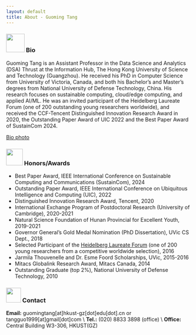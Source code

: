 ```yaml
---
layout: default
title: About - Guoming Tang
---
```


### <img src="../img/bio.png" height="50px"> Bio

Guoming Tang is an Assistant Professor in the Data Science and Analytics (DSA) Thrust at the Information Hub, The Hong Kong University of Science and Technology (Guangzhou). He received his PhD in Computer Science from University of Victoria, Canada, and both his Bachelor’s and Master’s degrees from National University of Defense Technology, China. His research focuses on sustainable computing, cloud/edge computing, and applied AI/ML. He was an invited participant of the Heidelberg Laureate Forum (one of 200 outstanding young researchers worldwide), and received the CCF-Tencent Distinguished Innovation Research Award in 2020, the Outstanding Paper Award of UIC 2022 and the Best Paper Award of SustainCom 2024.

<a href="/img/profile-photo-gmtang-2024.png" target="_blank">Bio photo</a>

### <img src="../img/honor.png" height="45px"> Honors/Awards

- Best Paper Award, IEEE International Conference on Sustainable Computing and Communications (SustainCom), 2024
- Outstanding Paper Award, IEEE International Conference on Ubiquitous Intelligence and Computing (UIC), 2022
- Distinguished Innovation Research Award, Tencent, 2020
- International Exchange Program of Postdoctoral Research (University of Cambridge), 2020-2021
- Natural Science Foundation of Hunan Provincial for Excellent Youth, 2019-2021
- Governor General’s Gold Medal Nomination (PhD Dissertation), UVic CS Dept., 2018
- Selected Participant of the [Heidelberg Laureate Forum](https://www.heidelberg-laureate-forum.org/) (one of 200 young researchers from a competitive worldwide selection), 2016
- Jarmila Thouvenelle and Dr. Esme Foord Scholarships, UVic, 2015-2016
- Mitacs Globalink Research Award, Mitacs Canada, 2014
- Outstanding Graduate (top 2%), National University of Defense Technology, 2010

### <img src="../img/contact.png" height="40px"> Contact


**Email:** guomingtang[at]hkust-gz[dot]edu[dot].cn or tangguo1999[at]gmail[dot]com \\
**Tel.:** (020) 8833 3898 (office) \\
**Office:** Central Building W3-306, HKUST(GZ)
